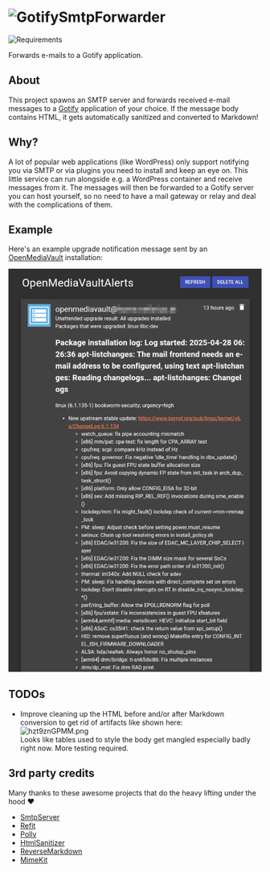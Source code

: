 # <img src="assets/NSS-128x128.png" align="left" />GotifySmtpForwarder

![Requirements](https://img.shields.io/badge/Requires-.NET%209-blue.svg)

Forwards e-mails to a Gotify application.

## About

This project spawns an SMTP server and forwards received e-mail messages to a [Gotify](https://gotify.net/) application
of your choice.
If the message body contains HTML, it gets automatically sanitized and converted to Markdown!

## Why?

A lot of popular web applications (like WordPress) only support notifying you via SMTP or via plugins you need to
install and keep an eye on. This little service can run alongside e.g. a WordPress container and receive messages from
it. The messages will then be forwarded to a Gotify server you can host yourself, so no need to have a mail gateway or
relay and deal with the complications of them.

## Example

Here's an example upgrade notification message sent by an [OpenMediaVault](https://www.openmediavault.org/)
installation:

![omva.png](assets/omva.png)

## TODOs

- Improve cleaning up the HTML before and/or after Markdown conversion to get rid of artifacts like shown here:  
  ![hzt9znGPMM.png](assets/hzt9znGPMM.png)  
  Looks like tables used to style the body get mangled especially badly right now. More testing required.

## 3rd party credits

Many thanks to these awesome projects that do the heavy lifting under the hood ♥

- [SmtpServer](https://github.com/cosullivan/SmtpServer)
- [Refit](https://github.com/reactiveui/refit)
- [Polly](https://www.thepollyproject.org/)
- [HtmlSanitizer](https://github.com/mganss/HtmlSanitizer)
- [ReverseMarkdown](https://github.com/mysticmind/reversemarkdown-net)
- [MimeKit](https://github.com/jstedfast/MimeKit)
